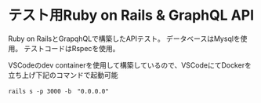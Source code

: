 # テスト用Ruby on Rails & GraphQL API

Ruby on RailsとGrapqhQLで構築したAPIテスト。
データベースはMysqlを使用。
テストコードはRspecを使用。

VSCodeのdev containerを使用して構築しているので、VSCodeにてDockerを立ち上げ下記のコマンドで起動可能

```
rails s -p 3000 -b　"0.0.0.0"
```